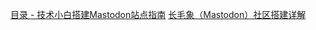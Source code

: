 [目录 - 技术小白搭建Mastodon站点指南](https://pullopen.github.io/catalog/) 
[长毛象（Mastodon）社区搭建详解](https://www.notion.so/Mastodon-042a05ee29a048df8b2c1afd49e4c49b) 

